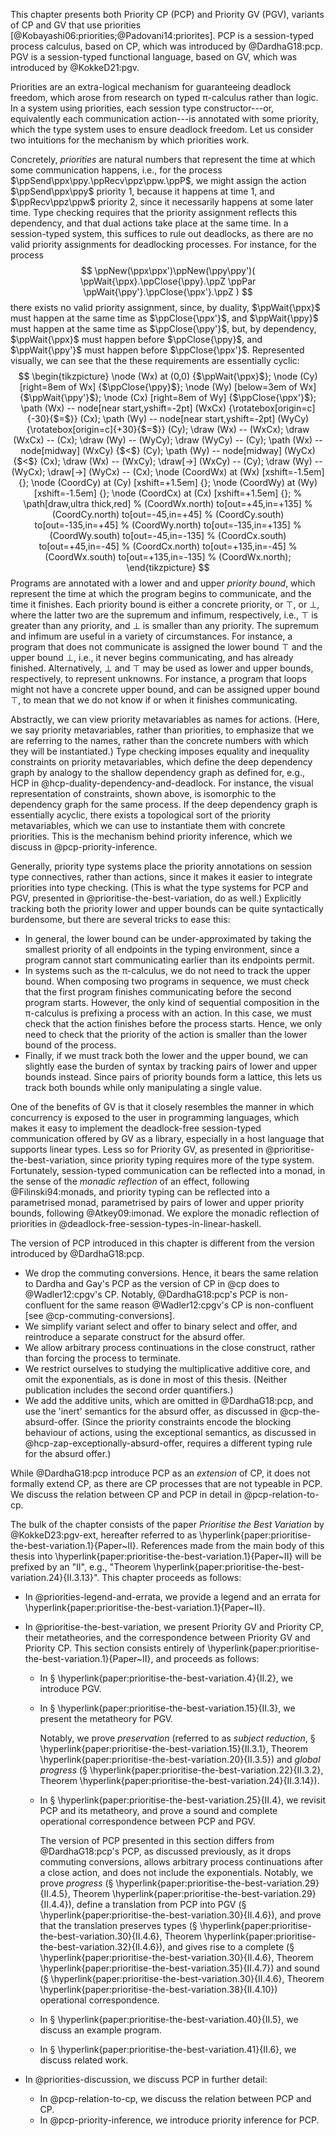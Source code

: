 <!-- markdownlint-disable MD041 -->
This chapter presents both Priority CP (PCP) and Priority GV (PGV), variants of CP and GV that use priorities [@Kobayashi06:priorities;@Padovani14:priorites].
PCP is a session-typed process calculus, based on CP, which was introduced by @DardhaG18:pcp.
PGV is a session-typed functional language, based on GV, which was introduced by @KokkeD21:pgv.

Priorities are an extra-logical mechanism for guaranteeing deadlock freedom, which arose from research on typed π-calculus rather than logic.
In a system using priorities, each session type constructor---or, equivalently each communication action---is annotated with some priority, which the type system uses to ensure deadlock freedom.
Let us consider two intuitions for the mechanism by which priorities work.

Concretely, *priorities* are natural numbers that represent the time at which some communication happens, i.e., for the process $\ppSend\ppx\ppy.\ppRecv\ppz\ppw.\ppP$, we might assign the action $\ppSend\ppx\ppy$ priority $1$, because it happens at time $1$, and $\ppRecv\ppz\ppw$ priority $2$, since it necessarily happens at some later time.
Type checking requires that the priority assignment reflects this dependency, and that dual actions take place at the same time.
In a session-typed system, this suffices to rule out deadlocks, as there are no valid priority assignments for deadlocking processes.
For instance, for the process
$$
\ppNew(\ppx\ppx')\ppNew(\ppy\ppy')(
  \ppWait{\ppx}.\ppClose{\ppy}.\ppZ
  \ppPar
  \ppWait{\ppy'}.\ppClose{\ppx'}.\ppZ
)
$$
there exists no valid priority assignment, since, by duality, $\ppWait{\ppx}$ must happen at the same time as $\ppClose{\ppx'}$, and $\ppWait{\ppy}$ must happen at the same time as $\ppClose{\ppy'}$, but, by dependency, $\ppWait{\ppx}$ must happen before $\ppClose{\ppy}$, and $\ppWait{\ppy'}$ must happen before $\ppClose{\ppx'}$.
Represented visually, we can see that the these requirements are essentially cyclic:
$$
\begin{tikzpicture}
  \node (Wx) at (0,0)          {$\ppWait{\ppx}$};
  \node (Cy) [right=8em of Wx] {$\ppClose{\ppy}$};
  \node (Wy) [below=3em of Wx] {$\ppWait{\ppy'}$};
  \node (Cx) [right=8em of Wy] {$\ppClose{\ppx'}$};
  \path (Wx) -- node[near start,yshift=-2pt]
        (WxCx) {\rotatebox[origin=c]{-30}{$=$}} (Cx);
  \path (Wy) -- node[near start,yshift=-2pt]
        (WyCy) {\rotatebox[origin=c]{+30}{$=$}} (Cy);
  \draw (Wx) -- (WxCx); \draw (WxCx) -- (Cx);
  \draw (Wy) -- (WyCy); \draw (WyCy) -- (Cy);
  \path (Wx) -- node[midway] (WxCy) {$<$} (Cy);
  \path (Wy) -- node[midway] (WyCx) {$<$} (Cx);
  \draw (Wx) -- (WxCy); \draw[->] (WxCy) -- (Cy);
  \draw (Wy) -- (WyCx); \draw[->] (WyCx) -- (Cx);
  \node (CoordWx) at (Wx) [xshift=-1.5em] {};
  \node (CoordCy) at (Cy) [xshift=+1.5em] {};
  \node (CoordWy) at (Wy) [xshift=-1.5em] {};
  \node (CoordCx) at (Cx) [xshift=+1.5em] {};
  % \path[draw,ultra thick,red]
  %   (CoordWx.north) to[out=+45,in=+135]
  %   (CoordCy.north) to[out=-45,in=+45]
  %   (CoordCy.south) to[out=-135,in=+45]
  %   (CoordWy.north) to[out=-135,in=+135]
  %   (CoordWy.south) to[out=-45,in=-135]
  %   (CoordCx.south) to[out=+45,in=-45]
  %   (CoordCx.north) to[out=+135,in=-45]
  %   (CoordWx.south) to[out=+135,in=-135]
  %   (CoordWx.north);
\end{tikzpicture}
$$
Programs are annotated with a lower and and upper *priority bound*, which represent the time at which the program begins to communicate, and the time it finishes.
Each priority bound is either a concrete priority, or $\top$, or $\bot$, where the latter two are the supremum and infimum, respectively, i.e., $\top$ is greater than any priority, and $\bot$ is smaller than any priority.
The supremum and infimum are useful in a variety of circumstances.
For instance, a program that does not communicate is assigned the lower bound $\top$ and the upper bound $\bot$, i.e., it never begins communicating, and has already finished.
Alternatively, $\bot$ and $\top$ may be used as lower and upper bounds, respectively, to represent unknowns.
For instance, a program that loops might not have a concrete upper bound, and can be assigned upper bound $\top$, to mean that we do not know if or when it finishes communicating.

Abstractly, we can view priority metavariables as names for actions.
(Here, we say priority metavariables, rather than priorities, to emphasize that we are referring to the names, rather than the concrete numbers with which they will be instantiated.)
Type checking imposes equality and inequality constraints on priority metavariables, which define the deep dependency graph by analogy to the shallow dependency graph as defined for, e.g., HCP in @hcp-duality-dependency-and-deadlock.
For instance, the visual representation of constraints, shown above, is isomorphic to the dependency graph for the same process.
If the deep dependency graph is essentially acyclic, there exists a topological sort of the priority metavariables, which we can use to instantiate them with concrete priorities.
This is the mechanism behind priority inference, which we discuss in @pcp-priority-inference.

Generally, priority type systems place the priority annotations on session type connectives, rather than actions, since it makes it easier to integrate priorities into type checking.
(This is what the type systems for PCP and PGV, presented in @prioritise-the-best-variation, do as well.)
Explicitly tracking both the priority lower and upper bounds can be quite syntactically burdensome, but there are several tricks to ease this:

- In general, the lower bound can be under-approximated by taking the smallest priority of all endpoints in the typing environment, since a program cannot start communicating earlier than its endpoints permit.
- In systems such as the π-calculus, we do not need to track the upper bound.
  When composing two programs in sequence, we must check that the first program finishes communicating before the second program starts.
  However, the only kind of sequential composition in the π-calculus is prefixing a process with an action.
  In this case, we must check that the action finishes before the process starts. Hence, we only need to check that the priority of the action is smaller than the lower bound of the process.
- Finally, if we must track both the lower and the upper bound, we can slightly ease the burden of syntax by tracking pairs of lower and upper bounds instead.  Since pairs of priority bounds form a lattice, this lets us track both bounds while only manipulating a single value.

One of the benefits of GV is that it closely resembles the manner in which concurrency is exposed to the user in programming languages, which makes it easy to implement the deadlock-free session-typed communication offered by GV as a library, especially in a host language that supports linear types.
Less so for Priority GV, as presented in @prioritise-the-best-variation, since  priority typing requires more of the type system.
Fortunately, session-typed communication can be reflected into a monad, in the sense of the *monadic reflection* of an effect, following @Filinski94:monads, and priority typing can be reflected into a parametrised monad, parametrised by pairs of lower and upper priority bounds, following @Atkey09:imonad.
We explore the monadic reflection of priorities in @deadlock-free-session-types-in-linear-haskell.

The version of PCP introduced in this chapter is different from the version introduced by @DardhaG18:pcp.

- We drop the commuting conversions. Hence, it bears the same relation to Dardha and Gay's PCP as the version of CP in @cp does to @Wadler12:cpgv's CP.
  Notably, @DardhaG18:pcp's PCP is non-confluent for the same reason @Wadler12:cpgv's CP is non-confluent [see @cp-commuting-conversions].
- We simplify variant select and offer to binary select and offer, and reintroduce a separate construct for the absurd offer.
- We allow arbitrary process continuations in the close construct, rather than forcing the process to terminate.
- We restrict ourselves to studying the multiplicative additive core, and omit the exponentials, as is done in most of this thesis.
  (Neither publication includes the second order quantifiers.)
- We add the additive units, which are omitted in @DardhaG18:pcp, and use the 'inert' semantics for the absurd offer, as discussed in @cp-the-absurd-offer.
  (Since the priority constraints encode the blocking behaviour of actions, using the exceptional semantics, as discussed in @hcp-zap-exceptionally-absurd-offer, requires a different typing rule for the absurd offer.)

While @DardhaG18:pcp introduce PCP as an *extension* of CP, it does not formally extend CP, as there are CP processes that are not typeable in PCP.
We discuss the relation between CP and PCP in detail in @pcp-relation-to-cp.

The bulk of the chapter consists of the paper *Prioritise the Best Variation* by @KokkeD23:pgv-ext, hereafter referred to as \hyperlink{paper:prioritise-the-best-variation.1}{Paper~II}.
References made from the main body of this thesis into \hyperlink{paper:prioritise-the-best-variation.1}{Paper~II} will be prefixed by an "II", e.g., "Theorem \hyperlink{paper:prioritise-the-best-variation.24}{II.3.13}".
This chapter proceeds as follows:

- In @priorities-legend-and-errata, we provide a legend and an errata for \hyperlink{paper:prioritise-the-best-variation.1}{Paper~II}.
- In @prioritise-the-best-variation, we present Priority GV and Priority CP, their metatheories, and the correspondence between Priority GV and Priority CP.
  This section consists entirely of \hyperlink{paper:prioritise-the-best-variation.1}{Paper~II}, and proceeds as follows:

  - In § \hyperlink{paper:prioritise-the-best-variation.4}{II.2}, we introduce PGV.
  - In § \hyperlink{paper:prioritise-the-best-variation.15}{II.3}, we present the metatheory for PGV.

    Notably, we prove *preservation* (referred to as *subject reduction*, § \hyperlink{paper:prioritise-the-best-variation.15}{II.3.1}, Theorem \hyperlink{paper:prioritise-the-best-variation.20}{II.3.5}) and *global progress* (§ \hyperlink{paper:prioritise-the-best-variation.22}{II.3.2}, Theorem \hyperlink{paper:prioritise-the-best-variation.24}{II.3.14}).
  - In § \hyperlink{paper:prioritise-the-best-variation.25}{II.4}, we revisit PCP and its metatheory, and prove a sound and complete operational correspondence between PCP and PGV.

    The version of PCP presented in this section differs from @DardhaG18:pcp's PCP, as discussed previously, as it drops commuting conversions, allows arbitrary process continuations after a close action, and does not include the exponentials.
    Notably, we prove *progress* (§ \hyperlink{paper:prioritise-the-best-variation.29}{II.4.5}, Theorem \hyperlink{paper:prioritise-the-best-variation.29}{II.4.4}), define a translation from PCP into PGV (§ \hyperlink{paper:prioritise-the-best-variation.30}{II.4.6}), and prove that the translation preserves types (§ \hyperlink{paper:prioritise-the-best-variation.30}{II.4.6}, Theorem \hyperlink{paper:prioritise-the-best-variation.32}{II.4.6}), and gives rise to a complete (§ \hyperlink{paper:prioritise-the-best-variation.30}{II.4.6}, Theorem \hyperlink{paper:prioritise-the-best-variation.35}{II.4.7}) and sound (§ \hyperlink{paper:prioritise-the-best-variation.30}{II.4.6}, Theorem \hyperlink{paper:prioritise-the-best-variation.38}{II.4.10}) operational correspondence.
  - In § \hyperlink{paper:prioritise-the-best-variation.40}{II.5}, we discuss an example program.
  - In § \hyperlink{paper:prioritise-the-best-variation.41}{II.6}, we discuss related work.
- In @priorities-discussion, we discuss PCP in further detail:

  - In @pcp-relation-to-cp, we discuss the relation between PCP and CP.
  - In @pcp-priority-inference, we introduce priority inference for PCP.

